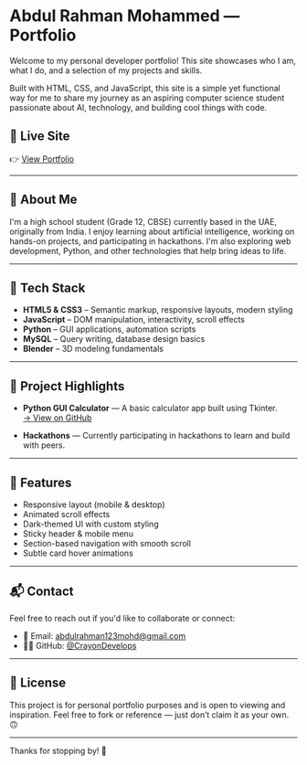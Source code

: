# Abdul Rahman Mohammed — Portfolio

Welcome to my personal developer portfolio! This site showcases who I am, what I do, and a selection of my projects and skills.

Built with HTML, CSS, and JavaScript, this site is a simple yet functional way for me to share my journey as an aspiring computer science student passionate about AI, technology, and building cool things with code.

## 🔗 Live Site

👉 [View Portfolio](https://your-username.github.io/your-repo-name/)  


---

## 🧠 About Me

I'm a high school student (Grade 12, CBSE) currently based in the UAE, originally from India. I enjoy learning about artificial intelligence, working on hands-on projects, and participating in hackathons. I'm also exploring web development, Python, and other technologies that help bring ideas to life.

---

## 🚀 Tech Stack

- **HTML5 & CSS3** – Semantic markup, responsive layouts, modern styling
- **JavaScript** – DOM manipulation, interactivity, scroll effects
- **Python** – GUI applications, automation scripts
- **MySQL** – Query writing, database design basics
- **Blender** – 3D modeling fundamentals

---

## 📂 Project Highlights

- **Python GUI Calculator** — A basic calculator app built using Tkinter.  
  [→ View on GitHub](https://github.com/CrayonDevelops/python-project1)

- **Hackathons** — Currently participating in hackathons to learn and build with peers.

---

## 🧩 Features

- Responsive layout (mobile & desktop)
- Animated scroll effects
- Dark-themed UI with custom styling
- Sticky header & mobile menu
- Section-based navigation with smooth scroll
- Subtle card hover animations

---

## 📬 Contact

Feel free to reach out if you'd like to collaborate or connect:

- 📧 Email: [abdulrahman123mohd@gmail.com](mailto:abdulrahman123mohd@gmail.com)
- 🧑‍💻 GitHub: [@CrayonDevelops](https://github.com/CrayonDevelops)

---

## 📌 License

This project is for personal portfolio purposes and is open to viewing and inspiration. Feel free to fork or reference — just don’t claim it as your own. 🙃

---

Thanks for stopping by! 🚀
